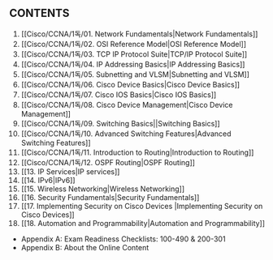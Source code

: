 ## CONTENTS

1. [[Cisco/CCNA/1독/01. Network Fundamentals|Network Fundamentals]]
2. [[Cisco/CCNA/1독/02. OSI Reference Model|OSI Reference Model]]
3. [[Cisco/CCNA/1독/03. TCP IP Protocol Suite|TCP/IP Protocol Suite]]
4. [[Cisco/CCNA/1독/04. IP Addressing Basics|IP Addressing Basics]]
5. [[Cisco/CCNA/1독/05. Subnetting and VLSM|Subnetting and VLSM]]
6. [[Cisco/CCNA/1독/06. Cisco Device Basics|Cisco Device Basics]]
7. [[Cisco/CCNA/1독/07. Cisco IOS Basics|Cisco IOS Basics]]
8. [[Cisco/CCNA/1독/08. Cisco Device Management|Cisco Device Management]] 
9. [[Cisco/CCNA/1독/09. Switching Basics||Switching Basics]]
10. [[Cisco/CCNA/1독/10. Advanced Switching Features|Advanced Switching Features]]
11. [[Cisco/CCNA/1독/11. Introduction to Routing|Introduction to Routing]]
12. [[Cisco/CCNA/1독/12. OSPF Routing|OSPF Routing]]
13. [[13. IP Services|IP services]]
14. [[14. IPv6|IPv6]]
15. [[15. Wireless Networking|Wireless Networking]]
16. [[16. Security Fundamentals|Security Fundamentals]]
17. [[17. Implementing Security on Cisco Devices |Implementing Security on Cisco Devices]]
18. [[18. Automation and Programmability|Automation and Programmability]]

* Appendix A: Exam Readiness Checklists: 100-490 & 200-301
* Appendix B: About the Online Content